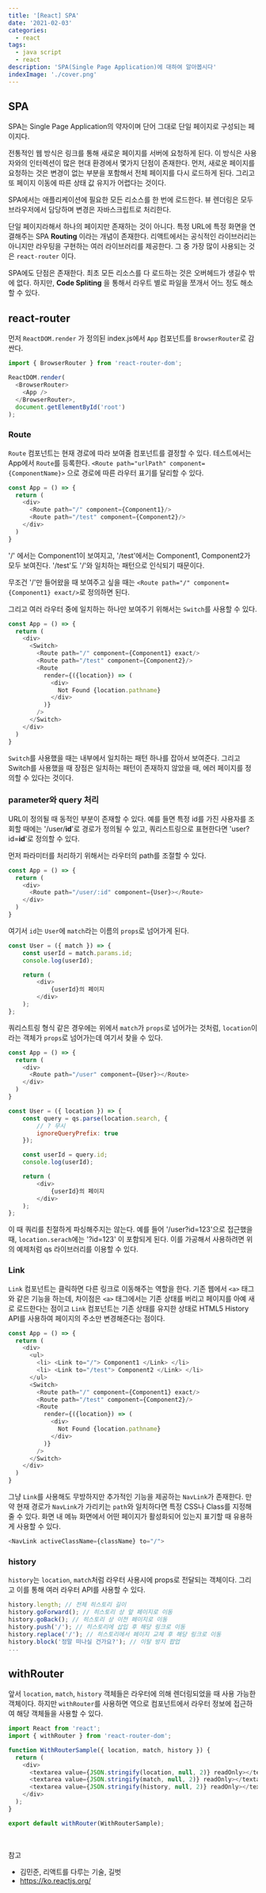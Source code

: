 ```yaml
---
title: '[React] SPA'
date: '2021-02-03'
categories:
  - react
tags:
  - java script
  - react
description: 'SPA(Single Page Application)에 대하여 알아봅시다'
indexImage: './cover.png'
---
```


## SPA  

SPA는 Single Page Application의 약자이며 단어 그대로 단일 페이지로 구성되는 페이지다.  

전통적인 웹 방식은 링크를 통해 새로운 페이지를 서버에 요청하게 된다. 
이 방식은 사용자와의 인터렉션이 많은 현대 환경에서 몇가지 단점이 존재한다. 
먼저, 새로운 페이지를 요청하는 것은 변경이 없는 부분을 포함해서 전체 페이지를 다시 로드하게 된다. 
그리고 또 페이지 이동에 따른 상태 값 유지가 어렵다는 것이다. 

SPA에서는 애플리케이션에 필요한 모든 리소스를 한 번에 로드한다. 
뷰 렌더링은 모두 브라우저에서 담당하며 변경은 자바스크립트로 처리한다.  

단일 페이지라해서 하나의 페이지만 존재하는 것이 아니다. 
특정 URL에 특정 화면을 연결해주는 SPA **Routing** 이라는 개념이 존재한다. 
리액트에서는 공식적인 라이브러리는 아니지만 라우팅을 구현하는 여러 라이브러리를 제공한다. 
그 중 가장 많이 사용되는 것은 ```react-router``` 이다. 

SPA에도 단점은 존재한다. 
최초 모든 리소스를 다 로드하는 것은 오버헤드가 생길수 밖에 없다. 
하지만, **Code Spliting** 을 통해서 라우트 별로 파일을 쪼개서 어느 정도 해소할 수 있다. 

## react-router  

먼저 ```ReactDOM.render``` 가 정의된 index.js에서 ```App``` 컴포넌트를 ```BrowserRouter```로 감싼다.

```js
import { BrowserRouter } from 'react-router-dom';

ReactDOM.render(
  <BrowserRouter>
    <App />
  </BrowserRouter>,
  document.getElementById('root')
);
```

### Route

```Route``` 컴포넌트는 현재 경로에 따라 보여줄 컴포넌트를 결정할 수 있다. 
테스트에서는 App에서 ```Route```를 등록한다. 
```<Route path="urlPath" component={ComponentName}>``` 으로 경로에 따른 라우터 표기를 달리할 수 있다. 

``` js
const App = () => {
  return (
    <div>
      <Route path="/" component={Component1}/>
      <Route path="/test" component={Component2}/>
    </div>
  )
}
```

'/' 에서는 Component1이 보여지고, '/test'에서는 Component1, Component2가 모두 보여진다. '/test'도 '/'와 일치하는 패턴으로 인식되기 때문이다. 

무조건 '/'만 들어왔을 때 보여주고 싶을 때는 ```<Route path="/" component={Component1} exact/>```로 정의하면 된다. 

그리고 여러 라우터 중에 일치하는 하나만 보여주기 위해서는 ```Switch```를 사용할 수 있다. 


``` js
const App = () => {
  return (
    <div>
      <Switch>
        <Route path="/" component={Component1} exact/>
        <Route path="/test" component={Component2}/>
        <Route
          render={({location}) => (
            <div>
              Not Found {location.pathname}
            </div>
          )}
        />
      </Switch>
    </div>
  )
}
```

```Switch```를 사용했을 때는 내부에서 일치하는 패턴 하나를 잡아서 보여준다. 
그리고 Switch를 사용했을 때 장점은 일치하는 패턴이 존재하지 않았을 때, 에러 페이지를 정의할 수 있다는 것이다. 

### parameter와 query 처리  

URL이 정의될 때 동적인 부분이 존재할 수 있다. 
예를 들면 특정 id를 가진 사용자를 조회할 때에는 '/user/**id**'로 경로가 정의될 수 있고, 
쿼리스트링으로 표현한다면 'user?id=**id**'로 정의할 수 있다. 

먼저 파라미터를 처리하기 위해서는 라우터의 path를 조절할 수 있다. 

``` js
const App = () => {
  return (
    <div>
      <Route path="/user/:id" component={User}></Route>
    </div>
  )
}
```

여기서 ```id```는 ```User```에 ```match```라는 이름의 ```props```로 넘어가게 된다. 

``` js
const User = ({ match }) => {
	const userId = match.params.id;
	console.log(userId);

	return (
		<div>
			{userId}의 페이지
		</div>
	);
};
```

쿼리스트링 형식 같은 경우에는 위에서 ```match```가 ```props```로 넘어가는 것처럼, 
```location```이라는 객체가 ```props```로 넘어가는데 여기서 찾을 수 있다. 

``` js
const App = () => {
  return (
    <div>
      <Route path="/user" component={User}></Route>
    </div>
  )
}
```

``` js
const User = ({ location }) => {
	const query = qs.parse(location.search, {
		// ? 무시
		ignoreQueryPrefix: true
	});

	const userId = query.id;
	console.log(userId);

	return (
		<div>
			{userId}의 페이지
		</div>
	);
};
``` 

이 때 쿼리를 친절하게 파싱해주지는 않는다. 
예를 들어 '/user?id=123'으로 접근했을 때, ```location.serach```에는 '?id=123' 이 포함되게 된다. 이를 가공해서 사용하려면 위의 예제처럼 qs 라이브러리를 이용할 수 있다.


### Link  

```Link``` 컴포넌트는 클릭하면 다른 링크로 이동해주는 역할을 한다. 
기존 웹에서 ```<a>``` 태그와 같은 기능을 하는데, 
차이점은 ```<a>``` 태그에서는 기존 상태를 버리고 페이지를 아예 새로 로드한다는 점이고 ```Link``` 컴포넌트는 기존 상태를 유지한 상태로 HTML5 History API를 사용하여 페이지의 주소만 변경해준다는 점이다.

``` js
const App = () => {
  return (
    <div>
      <ul>
        <li> <Link to="/"> Component1 </Link> </li>
        <li> <Link to="/test"> Component2 </Link> </li>
      </ul>
      <Switch>
        <Route path="/" component={Component1} exact/>
        <Route path="/test" component={Component2}/>
        <Route
          render={({location}) => (
            <div>
              Not Found {location.pathname}
            </div>
          )}
        />
      </Switch>
    </div>
  )
}
```

그냥 ```Link```를 사용해도 무방하지만 추가적인 기능을 제공하는 ```NavLink```가 존재한다. 
만약 현재 경로가 ```NavLink```가 가리키는 ```path```와 일치하다면 특정 CSS나 Class를 지정해줄 수 있다. 
화면 내 메뉴 화면에서 어떤 페이지가 활성화되어 있는지 표기할 때 유용하게 사용할 수 있다. 

``` js
<NavLink activeClassName={className} to="/">
```

### history

```history```는 ```location```, ```match```처럼 라우터 사용시에 props로 전달되는 객체이다. 그리고 이를 통해 여러 라우터 API를 사용할 수 있다. 

``` js
history.length; // 전체 히스토리 길이 
history.goForward(); // 히스토리 상 앞 페이지로 이동
history.goBack(); // 히스토리 상 이전 페이지로 이동
history.push('/'); // 히스토리에 삽입 후 해당 링크로 이동
history.replace('/'); // 히스토리에서 페이지 교체 후 해당 링크로 이동
history.block('정말 떠나실 건가요?'); // 이탈 방지 팝업
...
```

## withRouter  

앞서 ```location```, ```match```, ```history``` 객체들은 라우터에 의해 렌더링되었을 때 사용 가능한 객체이다. 
하지만 ```withRouter```를 사용하면 역으로 컴포넌트에서 라우터 정보에 접근하여 해당 객체들을 사용할 수 있다. 

``` js
import React from 'react';
import { withRouter } from 'react-router-dom';

function WithRouterSample({ location, match, history }) {
  return (
    <div>
      <textarea value={JSON.stringify(location, null, 2)} readOnly></textarea>
      <textarea value={JSON.stringify(match, null, 2)} readOnly></textarea>
	  <textarea value={JSON.stringify(history, null, 2)} readOnly></textarea>
    </div>
  );
}

export default withRouter(WithRouterSample);
```


<br/>

참고
- 김민준, 리액트를 다루는 기술, 길벗
- https://ko.reactjs.org/